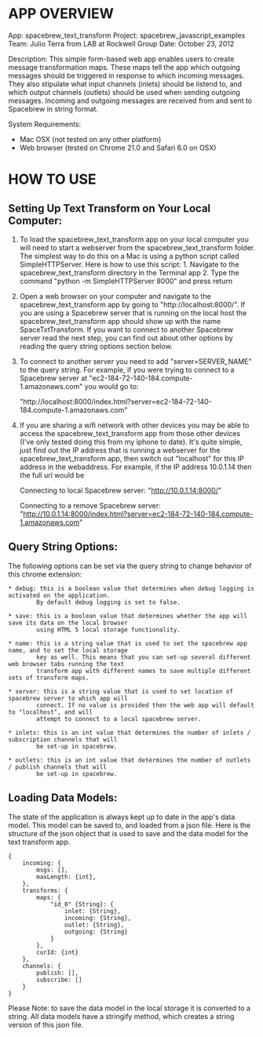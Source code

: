 APP OVERVIEW
============================

App: 		spacebrew_text_transform
Project: 	spacebrew_javascript_examples
Team: 		Julio Terra from LAB at Rockwell Group
Date: 		October 23, 2012

Description: 
This simple form-based web app enables users to create message transformation maps. These
maps tell the app which outgoing messages should be triggered in response to which incoming 
messages. They also stipulate what input channels (inlets) should be listend to, and which 
output channels (outlets) should be used when sending outgoing messages. Incoming and 
outgoing messages are received from and sent to Spacebrew in string format. 

System Requirements:
* Mac OSX (not tested on any other platform)
* Web browser (tested on Chrome 21.0 and Safari 6.0 on OSX)


HOW TO USE
============================

Setting Up Text Transform on Your Local Computer:
----------------------------

1)	To load the spacebrew_text_transform app on your local computer you will need to start a webserver
	from the spacebrew_text_transform folder. The simplest way to do this on a Mac is using a python 
	script called SimpleHTTPServer. Here is how to use this script:
		1. Navigate to the spacebrew_text_transform directory in the Terminal app
		2. Type the command "python -m SimpleHTTPServer 8000" and press return

2)	Open a web browser on your computer and navigate to the spacebrew_text_transform app by going to
	"http://localhost:8000/". If you are using a Spacebrew server that is running on the local host 
	the spacebrew_text_transform app should show up with the name SpaceTxtTransform. If you want to
	connect to another Spacebrew server read the next step, you can find out about other options by 
	reading the query string options section below. 

3)	To connect to another server you need to add "server=SERVER_NAME" to the query string. For example, 
	if you were trying to connect to a Spacebrew server at "ec2-184-72-140-184.compute-1.amazonaws.com"
	you would go to: 

	"http://localhost:8000/index.html?server=ec2-184-72-140-184.compute-1.amazonaws.com"

4)	If you are sharing a wifi network with other devices you may be able to access the 
	spacebrew_text_transform app from those other devices (I've only tested doing this
	from my iphone to date). It's quite simple, just find out the IP address that is 
	running a webserver for the spacebrew_text_transform app, then switch out "localhost" 
	for this IP address in the webaddress. For example, if the IP address 10.0.1.14 then
	the full url would be 

	Connecting to local Spacebrew server:
	"http://10.0.1.14:8000/" 

	Connecting to a remove Spacebrew server:
	"http://10.0.1.14:8000/index.html?server=ec2-184-72-140-184.compute-1.amazonaws.com"


Query String Options:
----------------------------

The following options can be set via the query string to change behavior of this chrome extension:

  	* debug: this is a boolean value that determines when debug logging is activated on the application.
  			By default debug logging is set to false.
  			
  	* save: this is a boolean value that determines whether the app will save its data on the local browser
  			using HTML 5 local storage functionality.
  			
  	* name: this is a string value that is used to set the spacebrew app name, and to set the local storage 
  			key as well. This means that you can set-up several different web browser tabs running the text 
  			transform app with different names to save multiple different sets of transform maps.
  			
  	* server: this is a string value that is used to set location of  spacebrew server to which app will 
  			connect. If no value is provided then the web app will default to "localhost", and will 
  			attempt to connect to a local spacebrew server.
  			
  	* inlets: this is an int value that determines the number of inlets / subscription channels that will
  			be set-up in spacebrew.
  			
  	* outlets: this is an int value that determines the number of outlets / publish channels that will
  			be set-up in spacebrew.


Loading Data Models:
----------------------------

The state of the application is always kept up to date in the app's data model. This model can be saved to, and 
loaded from a json file. Here is the structure of the json object that is used to save and the data model for the
text transform app.

	{
		incoming: {
			msgs: [],
			maxLength: {int},
		},
		transforms: {
			maps: {
				"id_0" {String}: {
					inlet: {String},
					incoming: {String},
					outlet: {String},
					outgoing: {String}
				}
			},
			curId: {int}
		},
		channels: {
			publish: [],
			subscribe: []
		}
	}

Please Note: to save the data model in the local storage it is converted to a string. All data models have a 
stringify method, which creates a string version of this json file.
